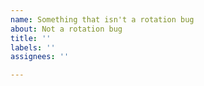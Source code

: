 ```yaml
---
name: Something that isn't a rotation bug
about: Not a rotation bug
title: ''
labels: ''
assignees: ''

---
```




